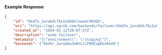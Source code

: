 <!-- Code generated for API Clients. DO NOT EDIT. -->

#### Example Response

```json
{
	"id": "bkdfo_2arwbXLfkLGz6D9xlxwoeC9R3Gb",
	"uri": "https://api.ngrok.com/backends/failover/bkdfo_2arwbXLfkLGz6D9xlxwoeC9R3Gb",
	"created_at": "2024-01-12T20:07:57Z",
	"description": "acme failover",
	"metadata": "{\"environment\": \"staging\"}",
	"backends": ["bkdhr_2arwbbw3eBtLCiPQHZspDGxRe49"]
}
```
